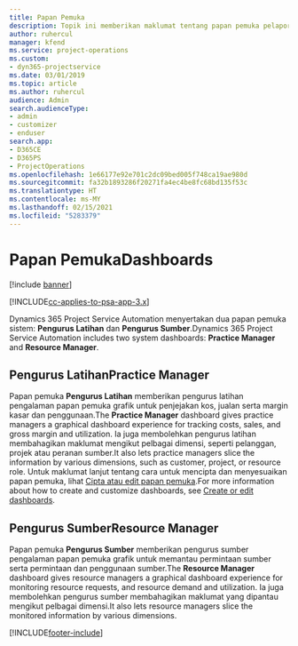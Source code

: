 ```yaml
---
title: Papan Pemuka
description: Topik ini memberikan maklumat tentang papan pemuka pelaporan yang disertakan dalam Dynamics 365 Project Service Automation.
author: ruhercul
manager: kfend
ms.service: project-operations
ms.custom:
- dyn365-projectservice
ms.date: 03/01/2019
ms.topic: article
ms.author: ruhercul
audience: Admin
search.audienceType:
- admin
- customizer
- enduser
search.app:
- D365CE
- D365PS
- ProjectOperations
ms.openlocfilehash: 1e66177e92e701c2dc09bed005f748ca19ae980d
ms.sourcegitcommit: fa32b1893286f20271fa4ec4be8fc68bd135f53c
ms.translationtype: HT
ms.contentlocale: ms-MY
ms.lasthandoff: 02/15/2021
ms.locfileid: "5283379"
---
```

# <a name="dashboards"></a><span data-ttu-id="36d3f-103">Papan Pemuka</span><span class="sxs-lookup"><span data-stu-id="36d3f-103">Dashboards</span></span>

[!include [banner](../includes/psa-now-project-operations.md)]

[!INCLUDE[cc-applies-to-psa-app-3.x](../includes/cc-applies-to-psa-app-3x.md)]

<span data-ttu-id="36d3f-104">Dynamics 365 Project Service Automation menyertakan dua papan pemuka sistem: **Pengurus Latihan** dan **Pengurus Sumber**.</span><span class="sxs-lookup"><span data-stu-id="36d3f-104">Dynamics 365 Project Service Automation includes two system dashboards: **Practice Manager** and **Resource Manager**.</span></span>

## <a name="practice-manager"></a><span data-ttu-id="36d3f-105">Pengurus Latihan</span><span class="sxs-lookup"><span data-stu-id="36d3f-105">Practice Manager</span></span> 

<span data-ttu-id="36d3f-106">Papan pemuka **Pengurus Latihan** memberikan pengurus latihan pengalaman papan pemuka grafik untuk penjejakan kos, jualan serta margin kasar dan penggunaan.</span><span class="sxs-lookup"><span data-stu-id="36d3f-106">The **Practice Manager** dashboard gives practice managers a graphical dashboard experience for tracking costs, sales, and gross margin and utilization.</span></span> <span data-ttu-id="36d3f-107">Ia juga membolehkan pengurus latihan membahagikan maklumat mengikut pelbagai dimensi, seperti pelanggan, projek atau peranan sumber.</span><span class="sxs-lookup"><span data-stu-id="36d3f-107">It also lets practice managers slice the information by various dimensions, such as customer, project, or resource role.</span></span> <span data-ttu-id="36d3f-108">Untuk maklumat lanjut tentang cara untuk mencipta dan menyesuaikan papan pemuka, lihat [Cipta atau edit papan pemuka](https://docs.microsoft.com/dynamics365/customerengagement/on-premises/customize/create-edit-dashboards).</span><span class="sxs-lookup"><span data-stu-id="36d3f-108">For more information about how to create and customize dashboards, see [Create or edit dashboards](https://docs.microsoft.com/dynamics365/customerengagement/on-premises/customize/create-edit-dashboards).</span></span>

## <a name="resource-manager"></a><span data-ttu-id="36d3f-109">Pengurus Sumber</span><span class="sxs-lookup"><span data-stu-id="36d3f-109">Resource Manager</span></span> 

<span data-ttu-id="36d3f-110">Papan pemuka **Pengurus Sumber** memberikan pengurus sumber pengalaman papan pemuka grafik untuk memantau permintaan sumber serta permintaan dan penggunaan sumber.</span><span class="sxs-lookup"><span data-stu-id="36d3f-110">The **Resource Manager** dashboard gives resource managers a graphical dashboard experience for monitoring resource requests, and resource demand and utilization.</span></span> <span data-ttu-id="36d3f-111">Ia juga membolehkan pengurus sumber membahagikan maklumat yang dipantau mengikut pelbagai dimensi.</span><span class="sxs-lookup"><span data-stu-id="36d3f-111">It also lets resource managers slice the monitored information by various dimensions.</span></span>


[!INCLUDE[footer-include](../includes/footer-banner.md)]